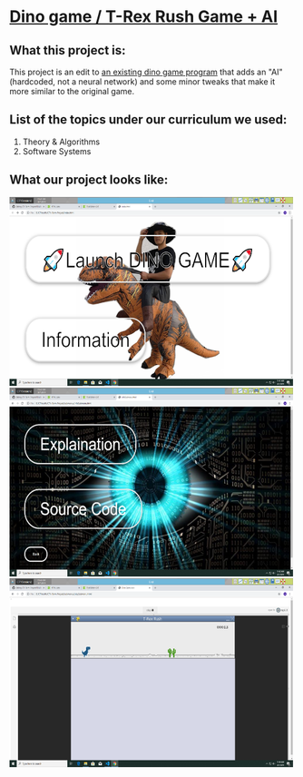 <html>
  <body>
    <h1>
      <a href = "https://coolkid67.github.io/CTY-Term-Project/">Dino game / T-Rex Rush Game + AI</a>
    </h1>
    <h2>
      What this project is:
    </h2>
    <p>
      This project is an edit to <a href = "https://github.com/shivamshekhar/Chrome-T-Rex-Rush">an existing dino game program</a> that adds an "AI" (hardcoded, not a neural network) and some minor tweaks that make it more similar to the original game. 
    </p>
    <h2>
      List of the topics under our curriculum we used:
    </h2>
    <ol>
      <li> Theory & Algorithms </li>
      <li> Software Systems </li>
    </ol>
    <h2>
      What our project looks like:
    </h2>
    <img src="https://github.com/coolkid67/CTY-Term-Project/blob/master/submenus/backgrounds/Screenshot%20(2).png" width="500" height="333">
    <img src="https://github.com/coolkid67/CTY-Term-Project/blob/master/submenus/backgrounds/Screenshot%20(3).png" width="500" height="333">
    <img src="https://github.com/coolkid67/CTY-Term-Project/blob/master/submenus/backgrounds/Screenshot%20(4).png" width="500" height="333">
  </body>
</html>

